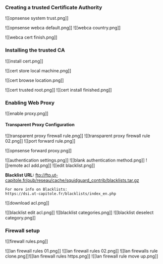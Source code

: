 ### Creating a trusted Certificate Authority

![[opnsense system trust.png]]

![[opnsense webca default.png]]
![[webca country.png]]

![[webca cert finish.png]]

### Installing the trusted CA

![[install cert.png]]

![[cert store local machine.png]]

![[cert browse location.png]]

![[cert trusted root.png]]
![[cert install finished.png]]


### Enabling Web Proxy

![[enable proxy.png]]

#### Transparent Proxy Configuration

![[transparent proxy firewall rule.png]]
![[transparent proxy firewall rule 02.png]]
![[port forward rule.png]]

![[opnsense forward proxy.png]]

![[authentication settings.png]]
![[blank authentication method.png]]
![[remote acl add.png]]
![[edit blacklist.png]]

**Blacklist URL:** ftp://ftp.ut-capitole.fr/pub/reseau/cache/squidguard_contrib/blacklists.tar.gz

```
For more info on Blacklists:
https://dsi.ut-capitole.fr/blacklists/index_en.php
```

![[download acl.png]]

![[blacklist edit acl.png]]
![[blacklist categories.png]]
![[blacklist deselect category.png]]

### Firewall setup

![[firewall rules.png]]

![[lan firewall rules 01.png]]
![[lan firewall rules 02.png]]
![[lan firewalls rule clone.png]]![[lan firewall rules https.png]]
![[lan firewall rule move up.png]]
